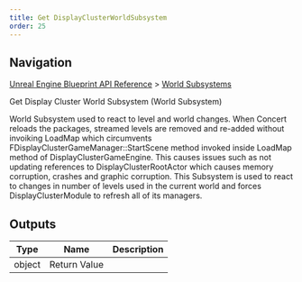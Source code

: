 ```yaml
---
title: Get DisplayClusterWorldSubsystem
order: 25
---
```

## Navigation

[Unreal Engine Blueprint API Reference](https://dev.epicgames.com/documentation/en-us/unreal-engine/BlueprintAPI) > [World Subsystems](https://dev.epicgames.com/documentation/en-us/unreal-engine/BlueprintAPI/WorldSubsystems)

Get Display Cluster World Subsystem (World Subsystem)

World Subsystem used to react to level and world changes.
When Concert reloads the packages, streamed levels are removed and re-added without invoiking LoadMap which
circumvents FDisplayClusterGameManager::StartScene method invoked inside LoadMap method of DisplayClusterGameEngine.
This causes issues such as not updating references to DisplayClusterRootActor which causes memory corruption, crashes
and graphic corruption. This Subsystem is used to react to changes in number of levels used in the current world
and forces DisplayClusterModule to refresh all of its managers.

## Outputs

| Type | Name | Description |
| --- | --- | --- |
| object | Return Value |  |
